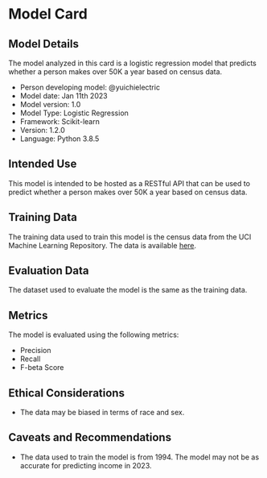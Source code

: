# Model Card

## Model Details

The model analyzed in this card is a logistic regression model that predicts whether a person makes over 50K a year based on census data.

 - Person developing model: @yuichielectric
 - Model date: Jan 11th 2023
 - Model version: 1.0
 - Model Type: Logistic Regression
 - Framework: Scikit-learn
 - Version: 1.2.0
 - Language: Python 3.8.5

## Intended Use

This model is intended to be hosted as a RESTful API that can be used to predict whether a person makes over 50K a year based on census data.

## Training Data

The training data used to train this model is the census data from the UCI Machine Learning Repository. The data is available [here](https://archive.ics.uci.edu/ml/datasets/census+income).

## Evaluation Data

The dataset used to evaluate the model is the same as the training data.

## Metrics

The model is evaluated using the following metrics:

 - Precision
 - Recall
 - F-beta Score

## Ethical Considerations

 - The data may be biased in terms of race and sex.

## Caveats and Recommendations

 - The data used to train the model is from 1994. The model may not be as accurate for predicting income in 2023.
